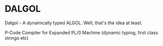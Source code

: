 # DALGOL

Dalgol - A dynaimcally typed ALGOL. Well, that's the idea at least.

P-Code Compiler for Expanded PL/0 Machine (dynamic typing, first class strings etc)